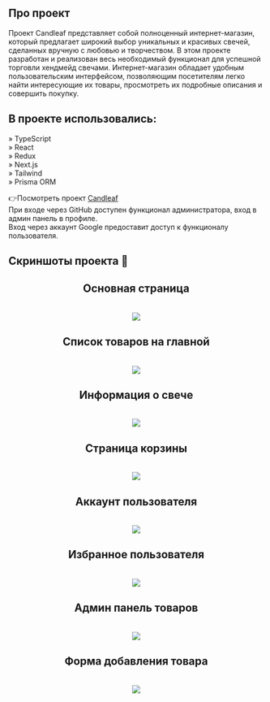 ## Про проект 
Проект Candleaf представляет собой полноценный интернет-магазин, который предлагает широкий выбор уникальных и красивых свечей, сделанных вручную с любовью и творчеством. 
В этом проекте разработан и реализован весь необходимый функционал для успешной торговли хендмейд свечами.
Интернет-магазин обладает удобным пользовательским интерфейсом, позволяющим посетителям легко найти интересующие их товары, просмотреть их подробные описания и совершить покупку.

## В проекте использовались: 

» TypeScript <br>
» React <br>
» Redux <br> 
» Next.js <br> 
» Tailwind <br> 
» Prisma ORM <br> 


👉Посмотреть проект <a href='https://candleaf-nextjs.vercel.app/'>Candleaf</a>
<br> 
<span>При входе через GitHub доступен функционал администратора, вход в админ панель в профиле.</span>
<br> 
<span>Вход через аккаунт Google предоставит доступ к функционалу пользователя.</span>
<br> 
## Скриншоты проекта 📸

<div align='center'>
<h2>Основная страница</h2>
<br> 
<img src="https://i.ibb.co/2q4GjgW/sc-1.png">
<br> 
<h2>Список товаров на главной
</h2>
<br> 
<img src="https://i.ibb.co/g312qbw/sc-2.png">
<br> 
<h2>Информация о свече</h2>
<br> 
<img src="https://i.ibb.co/tXVd1bC/sc-5.png">
<br> 
<h2>Страница корзины</h2>
<br> 
<img src="https://i.ibb.co/Bf83YkN/sc-6.png">
<br> 
<h2>Аккаунт пользователя</h2>
<br> 
<img src="https://i.ibb.co/267mcVj/sc-3.png">
<br> 
<h2>Избранное пользователя</h2>
<br> 
<img src="https://i.ibb.co/pjZ6WNh/sc-7.png">
<br> 
<h2>Админ панель товаров</h2>
<br> 
<img src="https://i.ibb.co/kJYWVMd/sc-4.png">
<br> 
<h2>Форма добавления товара</h2>
<br> 
<img src="https://i.ibb.co/GxkR5Gb/sc-8.png">
<br> 
</div>
